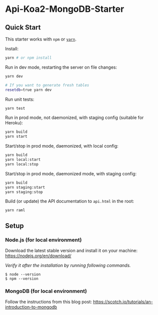 # Api-Koa2-MongoDB-Starter

## Quick Start

This starter works with `npm` or [`yarn`](http://yarnpkg.com).

Install:

```sh
yarn # or npm install
```

Run in dev mode, restarting the server on file changes:

```sh
yarn dev

# If you want to generate fresh tables
resetdb=true yarn dev
```

Run unit tests:

```sh
yarn test
```

Run in prod mode, not daemonized, with staging config (suitable for Heroku):

```sh
yarn build
yarn start
```

Start/stop in prod mode, daemonized, with local config:

```sh
yarn build
yarn local:start
yarn local:stop
```

Start/stop in prod mode, daemonized mode, with staging config:

```sh
yarn build
yarn staging:start
yarn staging:stop
```

Build (or update) the API documentation to `api.html` in the root:

```sh
yarn raml
```


## Setup

### Node.js (for local environment)

Download the latest stable version and install it on your machine: https://nodejs.org/en/download/

*Verify it after the installation by running following commands.*
```
$ node --version
$ npm --version
```

### MongoDB (for local environment)

Follow the instructions from this blog post: https://scotch.io/tutorials/an-introduction-to-mongodb

